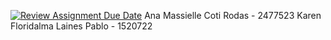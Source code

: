 [![Review Assignment Due Date](https://classroom.github.com/assets/deadline-readme-button-24ddc0f5d75046c5622901739e7c5dd533143b0c8e959d652212380cedb1ea36.svg)](https://classroom.github.com/a/6wGqmHRE)
Ana Massielle Coti Rodas - 2477523
Karen Floridalma Laines Pablo - 1520722